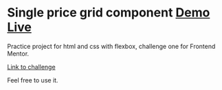 # Single price grid component [Demo Live](https://moguelor.github.io/frontend-challenge-single-price-component/)

Practice project for html and css with flexbox, challenge one for Frontend Mentor.

[Link to challenge](https://www.frontendmentor.io/challenges/single-price-grid-component-5ce41129d0ff452fec5abbbc)


Feel free to use it. 
